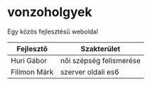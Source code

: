 # vonzoholgyek
Egy közös fejlesztésű weboldal

| Fejlesztő | Szakterület | 
| --------- | ----------- |
| Huri Gábor | női szépség felismerése |
| Filimon Márk | szerver oldali es6 |
